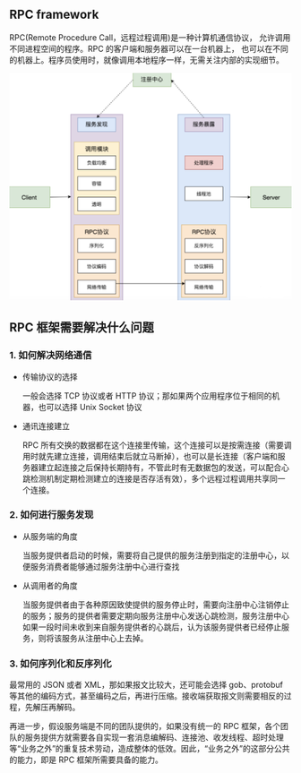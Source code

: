 ## RPC framework

RPC(Remote Procedure Call，远程过程调用)是一种计算机通信协议，
允许调用不同进程空间的程序。RPC 的客户端和服务器可以在一台机器上，
也可以在不同的机器上。程序员使用时，就像调用本地程序一样，无需关注内部的实现细节。

![image](/static/rpc框架.png)

## RPC 框架需要解决什么问题
### 1. 如何解决网络通信
* 传输协议的选择

    一般会选择 TCP 协议或者 HTTP 协议；那如果两个应用程序位于相同的机器，也可以选择 Unix Socket 协议

* 通讯连接建立
    
    RPC 所有交换的数据都在这个连接里传输，这个连接可以是按需连接（需要调用时就先建立连接，调用结束后就立马断掉），也可以是长连接（客户端和服务器建立起连接之后保持长期持有，不管此时有无数据包的发送，可以配合心跳检测机制定期检测建立的连接是否存活有效），多个远程过程调用共享同一个连接。

### 2. 如何进行服务发现
*  从服务端的角度
    
    当服务提供者启动的时候，需要将自己提供的服务注册到指定的注册中心，以便服务消费者能够通过服务注册中心进行查找
* 从调用者的角度

    当服务提供者由于各种原因致使提供的服务停止时，需要向注册中心注销停止的服务；服务的提供者需要定期向服务注册中心发送心跳检测，服务注册中心如果一段时间未收到来自服务提供者的心跳后，认为该服务提供者已经停止服务，则将该服务从注册中心上去掉。

### 3. 如何序列化和反序列化
最常用的 JSON 或者 XML，那如果报文比较大，还可能会选择 gob、protobuf 等其他的编码方式，甚至编码之后，再进行压缩。接收端获取报文则需要相反的过程，先解压再解码。

再进一步，假设服务端是不同的团队提供的，如果没有统一的 RPC 
框架，各个团队的服务提供方就需要各自实现一套消息编解码、连接池、收发线程、超时处理等“业务之外”的重复技术劳动，造成整体的低效。因此，“业务之外”的这部分公共的能力，即是 RPC 框架所需要具备的能力。